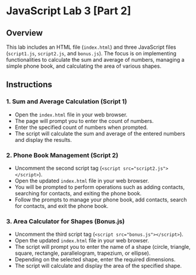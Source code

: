 # JavaScript Lab 3 [Part 2]

## Overview

This lab includes an HTML file (`index.html`) and three JavaScript files (`script1.js`, `script2.js`, and `bonus.js`). The focus is on implementing functionalities to calculate the sum and average of numbers, managing a simple phone book, and calculating the area of various shapes.

## Instructions

### 1. Sum and Average Calculation (Script 1)

- Open the `index.html` file in your web browser.
- The page will prompt you to enter the count of numbers.
- Enter the specified count of numbers when prompted.
- The script will calculate the sum and average of the entered numbers and display the results.

### 2. Phone Book Management (Script 2)

- Uncomment the second script tag (`<script src="script2.js"></script>`).
- Open the updated `index.html` file in your web browser.
- You will be prompted to perform operations such as adding contacts, searching for contacts, and exiting the phone book.
- Follow the prompts to manage your phone book, add contacts, search for contacts, and exit the phone book.

### 3. Area Calculator for Shapes (Bonus.js)

- Uncomment the third script tag (`<script src="bonus.js"></script>`).
- Open the updated `index.html` file in your web browser.
- The script will prompt you to enter the name of a shape (circle, triangle, square, rectangle, parallelogram, trapezium, or ellipse).
- Depending on the selected shape, enter the required dimensions.
- The script will calculate and display the area of the specified shape.
